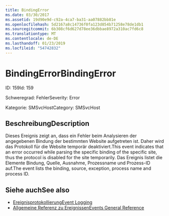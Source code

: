 ```yaml
---
title: BindingError
ms.date: 03/30/2017
ms.assetid: 19d90e9d-c92a-4ca7-ba31-aa07882bb81e
ms.openlocfilehash: 5d2167a8c14736f0fa123d854b71258e78de1db1
ms.sourcegitcommit: 6b308cf6d627d78ee36dbbae8972a310ac7fd6c8
ms.translationtype: MT
ms.contentlocale: de-DE
ms.lasthandoff: 01/23/2019
ms.locfileid: "54742832"
---
```

# <a name="bindingerror"></a><span data-ttu-id="200dc-102">BindingError</span><span class="sxs-lookup"><span data-stu-id="200dc-102">BindingError</span></span>
<span data-ttu-id="200dc-103">ID: 159</span><span class="sxs-lookup"><span data-stu-id="200dc-103">Id: 159</span></span>  
  
 <span data-ttu-id="200dc-104">Schweregrad: Fehler</span><span class="sxs-lookup"><span data-stu-id="200dc-104">Severity: Error</span></span>  
  
 <span data-ttu-id="200dc-105">Kategorie: SMSvcHost</span><span class="sxs-lookup"><span data-stu-id="200dc-105">Category: SMSvcHost</span></span>  
  
## <a name="description"></a><span data-ttu-id="200dc-106">Beschreibung</span><span class="sxs-lookup"><span data-stu-id="200dc-106">Description</span></span>  
 <span data-ttu-id="200dc-107">Dieses Ereignis zeigt an, dass ein Fehler beim Analysieren der angegebenen Bindung der bestimmten Website aufgetreten ist. Daher wird das Protokoll für die Website temporär deaktiviert.</span><span class="sxs-lookup"><span data-stu-id="200dc-107">This event indicates that an error occurred while parsing the specific binding of the specific site, thus the protocol is disabled for the site temporarily.</span></span> <span data-ttu-id="200dc-108">Das Ereignis listet die Elemente Bindung, Quelle, Ausnahme, Prozessname und Prozess-ID auf.</span><span class="sxs-lookup"><span data-stu-id="200dc-108">The event lists the binding, source, exception, process name and process ID.</span></span>  
  
## <a name="see-also"></a><span data-ttu-id="200dc-109">Siehe auch</span><span class="sxs-lookup"><span data-stu-id="200dc-109">See also</span></span>
- [<span data-ttu-id="200dc-110">Ereignisprotokollierung</span><span class="sxs-lookup"><span data-stu-id="200dc-110">Event Logging</span></span>](../../../../../docs/framework/wcf/diagnostics/event-logging/index.md)
- [<span data-ttu-id="200dc-111">Allgemeine Referenz zu Ereignissen</span><span class="sxs-lookup"><span data-stu-id="200dc-111">Events General Reference</span></span>](../../../../../docs/framework/wcf/diagnostics/event-logging/events-general-reference.md)
